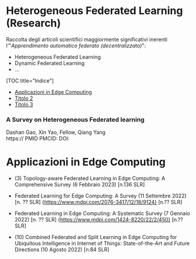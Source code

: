 # Heterogeneous Federated Learning (Research)
Raccolta degli articoli scientifici maggiormente significativi inerenti l'"_Apprendimento automatico federato (decentralizzato)_":
- Heterogeneous Federated Learning
- Dynamic Federated Learning
- ...  

[TOC title="Indice"]
* [Applicazioni in Edge Computing](#titolo-1)
* [Titolo 2](##titolo-2)
* [Titolo 3](###titolo-3)


### A Survey on Heterogeneous Federated learning
Dashan Gao, Xin Yao, Fellow, Qiang Yang \
https://
PMID  PMCID:  DOI:  


# Applicazioni in Edge Computing

* (3) Topology-aware Federated Learning in Edge Computing: A Comprehensive Survey (6 Febbraio 2023) [n.136 SLR]

* Federated Learning for Edge Computing: A Survey (11 Settembre 2022) [n. ?? SLR] {https://www.mdpi.com/2076-3417/12/18/9124} [n.?? SLR]

* Federated Learning in Edge Computing: A Systematic Survey (7 Gennaio 2022) [n. ?? SLR] {https://www.mdpi.com/1424-8220/22/2/450} [n.?? SLR]

* (10) Combined Federated and Split Learning in Edge Computing for Ubiquitous Intelligence in Internet of Things: State-of-the-Art and Future Directions (10 Agosto 2022) [n.84 SLR]



